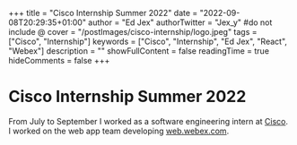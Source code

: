 +++
title = "Cisco Internship Summer 2022"
date = "2022-09-08T20:29:35+01:00"
author = "Ed Jex"
authorTwitter = "Jex_y" #do not include @
cover = "/postImages/cisco-internship/logo.jpeg"
tags = ["Cisco", "Internship"]
keywords = ["Cisco", "Internship", "Ed Jex", "React", "Webex"]
description = ""
showFullContent = false
readingTime = true
hideComments = false
+++

# Cisco Internship Summer 2022

From July to September I worked as a software engineering intern at [Cisco](https://www.cisco.com). I worked on the web app team developing [web.webex.com](https://web.webex.com).
